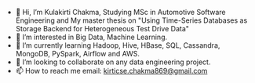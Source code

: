 - 👋 Hi, I’m  Kulakirti Chakma, Studying MSc in Automotive Software Engineering and My master thesis on "Using Time-Series Databases as Storage Backend for Heterogeneous Test Drive Data"
- 👀 I’m interested in Big Data, Machine Learning.
- 🌱 I’m currently learning Hadoop, Hive, HBase, SQL, Cassandra, MongoDB, PySpark, Airflow and AWS.
- 💞️ I’m looking to collaborate on any data engineering project.
- 📫 How to reach me email: kirticse.chakma869@gmail.com

<!---
TUCchkul/TUCchkul is a ✨ special ✨ repository because its `README.md` (this file) appears on your GitHub profile.
You can click the Preview link to take a look at your changes.
--->
